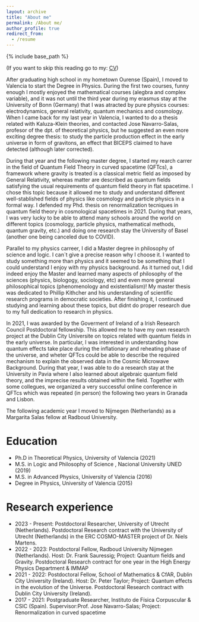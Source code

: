 ```yaml
---
layout: archive
title: "About me"
permalink: /About me/
author_profile: true
redirect_from:
  - /resume
---
```


{% include base_path %}

(If you want to skip this reading go to my: [CV](CV.pdf))

After graduating high school in my hometown Ourense (Spain), I moved to Valencia to start the Degree in Physics. During the first two courses, funny enough I mostly enjoyed the mathematical courses (alegbra and complex variable), and it was not until the third year during my erasmus stay at the University of Bonn (Germany) that I was atracted by pure physics courses: electrodynamics, general relativity, quantum mechanics and cosmology. When I came back for my last year in Valencia, I wanted to do a thesis related with Kaluza-Klein theories, and contacted Jose Navarro-Salas, profesor of the dpt. of theoretical physics, but he suggested an even more exciting degree thesis: to study the particle production effect in the early universe in form of gravitons, an effect that BICEPS claimed to have detected (although later corrected). 

During that year and the following master degree, I started my rearch carrer in the field of Quantum Field Theory in curved spacetime (QFTcs), a framework where gravity is treated is a classical metric field as imposed by General Relativity, whereas matter are described as quantum fields satisfying the usual requirements of quantum field theory in flat spacetime. I chose this topic because it allowed me to study and understand different well-stablished fields of physics like cosmology and particle physics in a formal way. I defended my Phd. thesis on renormalization tecniques in quantum field theory in cosmological spacetimes in 2021. During that years, I was very lucky to be able to attend many schools around the world on different topics (cosmology, particle physics, mathematical methods, quantum gravity, etc.) and doing one research stay the University of Basel (another one being canceled due to COVID). 

Parallel to my physics carreer, I did a Master degree in philosophy of science and logic. I can´t give a precise reason why I choose it. I wanted to study something more than physics and it seemed to be something that I could understand I enjoy with my physics background. As it turned out, I did indeed enjoy the Master and learned many aspects of philosophy of the sciences (physics, biologogy, sociology, etc) and even more general philosophical topics (phenomenology and existentialism)! My master thesis was dedicated to Phillip Kithcher and his understanding of scientific research programs in democratic societies.  After finishing it, I continued studying and learning about these topics, but didnt do proper research due to my full dedication to research in physics. 

In 2021, I was awarded by the Goverment of Ireland of a Irish Research Council Postdoctoral fellowship. This allowed me to have my own research project at the Dublin City Universite on topics related with quantum fields in the early universe. In particular, I was interested in understanding how quantum effects take place during the inflationary and reheating phase of the universe, and wheter QFTcs could be able to describe the required mechanism to explain the observed data in the Cosmic Microwave Background. During that year, I was able to do a research stay at the University in Pavia where I also learned about algebraic quantum field theory, and the imprecise results obtained within the field. Together with some collegues, we organized a very successful online conference in QFTcs which was repeated (in person) the following two years in Granada and Lisbon. 

The following academic year I moved to Nijmegen (Netherlands) as a Margarita Salas fellow at Radboud University. 






Education
======
* Ph.D in Theoretical Physics, University of Valencia (2021) 
* M.S. in Logic and Philosophy of Science , Nacional University UNED (2019)
* M.S. in Advanced Physics, University of Valencia (2016)
* Degree in Physics, University of Valencia (2015)

Research experience
======
* 2023 - Present: Postdoctoral Researcher, University of Utrecht (Netherlands).
Postdoctoral Research contract with the University of Utrecht (Netherlands) in the ERC COSMO-MASTER project of Dr. Niels Martens.
* 2022 - 2023: Postdoctoral Fellow, Radboud University Nijmegen (Netherlands).
Host: Dr. Frank Sauressig; Project: Quantum fields and Gravity.
Postdoctoral Research contract for one year in the High Energy Physics Department & IMMAP
* 2021 - 2022: Postdoctoral Fellow, School of Mathematics & CfAR, Dublin City University (Ireland).
Host: Dr. Peter Taylor; Project: Quantum effects in the evolution of the Universe.
Postdoctoral Research contract with Dublin City University (Ireland).
* 2017 - 2021: Postgraduate Researcher, Instituto de Física Corpuscular & CSIC (Spain).
Supervisor:Prof. Jose Navarro-Salas; Project: Renormalization in curved spacetime
  



